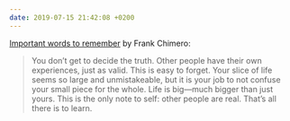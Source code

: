 ```yaml
---
date: 2019-07-15 21:42:08 +0200
---
```


[Important words to remember](https://frankchimero.com/blog/2014/the-only-note-to-self/) by Frank Chimero:
> You don’t get to decide the truth. Other people have their own experiences, just as valid. This is easy to forget. Your slice of life seems so large and unmistakeable, but it is your job to not confuse your small piece for the whole. Life is big—much bigger than just yours. This is the only note to self: other people are real. That’s all there is to learn.
